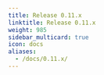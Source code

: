 ```yaml
---
title: Release 0.11.x
linktitle: Release 0.11.x
weight: 985
sidebar_multicard: true
icon: docs
aliases:
  - /docs/0.11.x/
---
```

